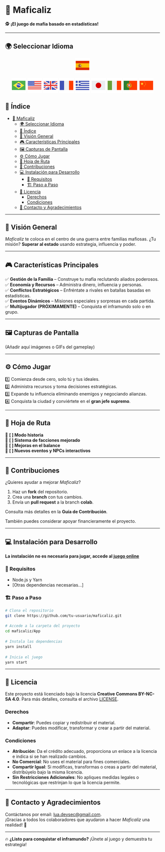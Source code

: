 # 🎩 Maficaliz

🕵️ **¡El juego de mafia basado en estadísticas!**

---

## 🌍 Seleccionar Idioma

<div style="text-align: center;"> 

[![Español](./flag-icons/flag-spain-flag-48.png)](./README.es.md)

[![Português](./flag-icons/flag-brazil-48.png)](../../README.md) [![English](./flag-icons/flag-usa-48.png)](./README.en.md) [![English](./flag-icons/flag-great-britain-48.png)](./README.gb.md) [![Français](./flag-icons/flag-france-48.png)](./README.fr.md) [![Ελληνικά](./flag-icons/flag-greece-48.png)](./README.gr.md) [![日本語](./flag-icons/flag-japan-48.png)](./README.jp.md) [![Italiano](./flag-icons/flag-italy-48.png)](./README.it.md) [![Português (Portugal)](./flag-icons/flag-portugal-48.png)](./README.pt.md) [![中文](./flag-icons/flag-china-48.png)](./README.ch.md)

</div>

## 📑 Índice  

- [🎩 Maficaliz](#-maficaliz)
  - [🌍 Seleccionar Idioma](#-seleccionar-idioma)
  - [📑 Índice](#-índice)
  - [📖 Visión General](#-visión-general)
  - [🎮 Características Principales](#-características-principales)
  - [🖼️ Capturas de Pantalla](#️-capturas-de-pantalla)
  - [⚙️ Cómo Jugar](#️-cómo-jugar)
  - [🚀 Hoja de Ruta](#-hoja-de-ruta)
  - [🤝 Contribuciones](#-contribuciones)
  - [💻 Instalación para Desarrollo](#-instalación-para-desarrollo)
    - [🔧 Requisitos](#-requisitos)
    - [🏗️ Paso a Paso](#️-paso-a-paso)
  - [📜 Licencia](#-licencia)
    - [Derechos](#derechos)
    - [Condiciones](#condiciones)
  - [💌 Contacto y Agradecimientos](#-contacto-y-agradecimientos)

---

## 📖 Visión General  

*Maficaliz* te coloca en el centro de una guerra entre familias mafiosas. ¿Tu misión? **Superar al estado** usando estrategia, influencia y poder.

---

## 🎮 Características Principales  

✅ **Gestión de la Familia** – Construye tu mafia reclutando aliados poderosos.  
✅ **Economía y Recursos** – Administra dinero, influencia y personas.  
✅ **Conflictos Estratégicos** – Enfréntate a rivales en batallas basadas en estadísticas.  
✅ **Eventos Dinámicos** – Misiones especiales y sorpresas en cada partida.  
✅ **Multijugador (PRÓXIMAMENTE)** – Conquista el inframundo solo o en grupo.  

---

## 🖼️ Capturas de Pantalla  

(Añadir aquí imágenes o GIFs del gameplay)

---

## ⚙️ Cómo Jugar  

1️⃣ Comienza desde cero, solo tú y tus ideales.  
2️⃣ Administra recursos y toma decisiones estratégicas.  
3️⃣ Expande tu influencia eliminando enemigos y negociando alianzas.  
4️⃣ Conquista la ciudad y conviértete en el **gran jefe supremo**.

---

## 🚀 Hoja de Ruta  

🔹 **[ ] Modo historia**  
🔹 **[ ] Sistema de facciones mejorado**  
🔹 **[ ] Mejoras en el balance**  
🔹 **[ ] Nuevos eventos y NPCs interactivos**  

---

## 🤝 Contribuciones  

¿Quieres ayudar a mejorar *Maficaliz*?

1. Haz un **fork** del repositorio.  
2. Crea una **branch** con tus cambios.  
3. Envía un **pull request** a la branch **colab**.  

Consulta más detalles en la **Guía de Contribución**.

También puedes considerar apoyar financieramente el proyecto.

---

## 💻 Instalación para Desarrollo  

**La instalación no es necesaria para jugar, accede al [juego online](https://maficaliz.github.io/Maficaliz)**

### 🔧 Requisitos  

- Node.js y Yarn  
- [Otras dependencias necesarias...]  

### 🏗️ Paso a Paso  

```bash
# Clona el repositorio
git clone https://github.com/tu-usuario/maficaliz.git  

# Accede a la carpeta del proyecto
cd maficaliz/App

# Instala las dependencias
yarn install  

# Inicia el juego
yarn start  
```

---

## 📜 Licencia

Este proyecto está licenciado bajo la licencia **Creative Commons BY-NC-SA 4.0**. Para más detalles, consulta el archivo [LICENSE](../../LICENSE).

### Derechos  

- **Compartir**: Puedes copiar y redistribuir el material.  
- **Adaptar**: Puedes modificar, transformar y crear a partir del material.

### Condiciones  

- **Atribución**: Da el crédito adecuado, proporciona un enlace a la licencia e indica si se han realizado cambios.  
- **No Comercial**: No uses el material para fines comerciales.  
- **Compartir Igual**: Si modificas, transformas o creas a partir del material, distribúyelo bajo la misma licencia.  
- **Sin Restricciones Adicionales**: No apliques medidas legales o tecnológicas que restrinjan lo que la licencia permite.

---

## 💌 Contacto y Agradecimientos  

Contáctanos por email: [lua.devsec@gmail.com](mailto:lua.devsec@gmail.com).  
¡Gracias a todos los colaboradores que ayudaron a hacer *Maficaliz* una realidad! 🎉

---

🔥 **¿Listo para conquistar el inframundo?** ¡Únete al juego y demuestra tu estrategia!
